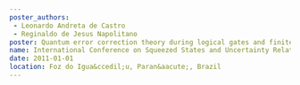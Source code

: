 ```yaml
---
poster_authors:
 - Leonardo Andreta de Castro
 - Reginaldo de Jesus Napolitano
poster: Quantum error correction theory during logical gates and finite syndrome measurements
name: International Conference on Squeezed States and Uncertainty Relations (ICSSUR) and Feynmanfest
date: 2011-01-01
location: Foz do Igua&ccedil;u, Paran&aacute;, Brazil
---
```

